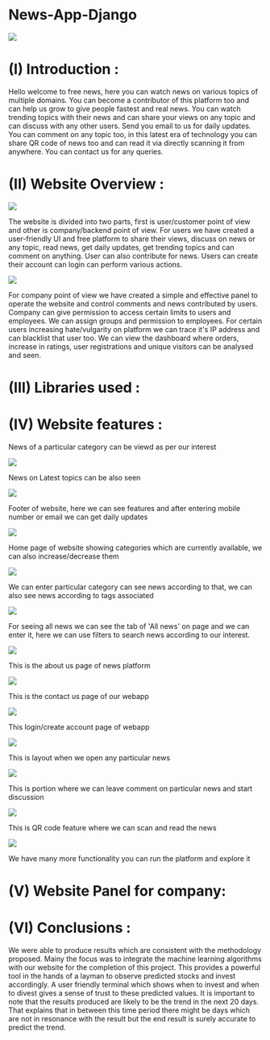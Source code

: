 # News-App-Django

![](https://github.com/ambujalpha/News_App_Django/blob/master/images_for_readme/intro.jpg)

# (I) Introduction : 

Hello welcome to free news, here you can watch news on various topics of multiple domains. You can become a contributor 
of this platform too and can help us grow to give people fastest and real news. You can watch trending topics with their 
news and can share your views on any topic and can discuss with any other users. Send you email to us for daily updates.
You can comment on any topic too, in this latest era of technology you can share QR code of news too and can read it 
via directly scanning it from anywhere. You can contact us for any queries. 

# (II) Website Overview :


![](https://github.com/ambujalpha/News_App_Django/blob/master/images_for_readme/Screenshot%20(205).png)


The website is divided into two parts, first is user/customer point of view and other is company/backend point of view.
For users we have created a user-friendly UI and free platform to share their views, discuss on news or any topic, read 
news, get daily updates, get trending topics and can comment on anything. User can also contribute for news. Users can 
create their account can login can perform various actions.


![](https://github.com/ambujalpha/News_App_Django/blob/master/images_for_readme/Screenshot%20(205).png)


For company point of view we have created a simple and effective panel to operate the website and control comments and 
news contributed by users. Company can give permission to access certain limits to users and employees. We can assign 
groups and permission to employees. For certain users increasing hate/vulgarity on platform we can trace it's IP address
and can blacklist that user too. We can view the dashboard where orders, increase in ratings, user registrations and 
unique visitors can be analysed and seen.

# (III) Libraries used :

# (IV) Website features : 

News of a particular category can be viewd as per our interest

![](https://github.com/ambujalpha/News_App_Django/blob/master/images_for_readme/Screenshot%20(207).png)

News on Latest topics can be also seen

![](https://github.com/ambujalpha/News_App_Django/blob/master/images_for_readme/Screenshot%20(208).png)

Footer of website, here we can see features and after entering mobile number or email we can get daily updates

![](https://github.com/ambujalpha/News_App_Django/blob/master/images_for_readme/Screenshot%20(209).png)

Home page of website showing categories which are currently available, we can also increase/decrease them

![](https://github.com/ambujalpha/News_App_Django/blob/master/images_for_readme/Screenshot%20(210).png)

We can enter particular category can see news according to that, we can also see news according to tags associated

![](https://github.com/ambujalpha/News_App_Django/blob/master/images_for_readme/Screenshot%20(212).png)

For seeing all news we can see the tab of 'All news' on page and we can enter it, here we can use filters to
search news according to our interest.

![](https://github.com/ambujalpha/News_App_Django/blob/master/images_for_readme/Screenshot%20(213).png)

This is the about us page of news platform

![](https://github.com/ambujalpha/News_App_Django/blob/master/images_for_readme/Screenshot%20(214).png)

This is the contact us page of our webapp

![](https://github.com/ambujalpha/News_App_Django/blob/master/images_for_readme/Screenshot%20(215).png)

This login/create account page of webapp

![](https://github.com/ambujalpha/News_App_Django/blob/master/images_for_readme/Screenshot%20(216).png)

This is layout when we open any particular news

![](https://github.com/ambujalpha/News_App_Django/blob/master/images_for_readme/Screenshot%20(217).png)

This is portion where we can leave comment on particular news and start discussion

![](https://github.com/ambujalpha/News_App_Django/blob/master/images_for_readme/Screenshot%20(218).png)

This is QR code feature where we can scan and read the news

![](https://github.com/ambujalpha/News_App_Django/blob/master/images_for_readme/Screenshot%20(219).png)

We have many more functionality you can run the platform and explore it
 
# (V) Website Panel for company:



# (VI) Conclusions :

We were able to produce results which are consistent with the methodology proposed. Mainy the
focus was to integrate the machine learning algorithms with our website for the completion of this
project. This provides a powerful tool in the hands of a layman to observe predicted stocks and
invest accordingly. A user friendly terminal which shows when to invest and when to divest gives a
sense of trust to these predicted values. It is important to note that the results produced are likely to
be the trend in the next 20 days. That explains that in between this time period there might be days
which are not in resonance with the result but the end result is surely accurate to predict the trend.




